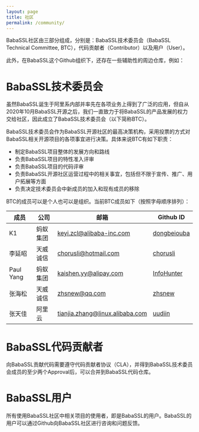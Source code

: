```yaml
---
layout: page
title: 社区
permalink: /community/
---
```


BabaSSL社区由三部分组成，分别是：BabaSSL技术委员会（BabaSSL Technical Committee, BTC），代码贡献者（Contributor）以及用户（User）。

此外，在BabaSSL这个Github组织下，还存在一些辅助性的周边仓库，例如：

# BabaSSL技术委员会

虽然BabaSSL诞生于阿里系内部并率先在各项业务上得到了广泛的应用，但自从2020年10月BabaSSL开源之后，我们一直致力于将BabaSSL的产品发展的权力交给社区，因此成立了BabaSSL技术委员会（以下简称BTC）。

BabaSSL技术委员会作为BabaSSL开源社区的最高决策机构，采用投票的方式对BabaSSL相关开源项目的各项事宜进行决策。具体来说BTC有如下职责：

* 制定BabaSSL项目整体的发展方向和路线
* 负责BabaSSL项目的特性准入评审
* 负责BabaSSL项目的代码评审
* 负责BabaSSL开源社区运营过程中的相关事宜，包括但不限于宣传、推广、用户拓展等方面
* 负责决定技术委员会中新成员的加入和现有成员的移除

BTC的成员可以是个人也可以是组织。当前BTC成员如下（按照字母顺序排列）：

| 成员 | 公司 | 邮箱 | Github ID |
| --- | ---- | ---- | -------- |
| K1 | 蚂蚁集团 | keyi.zcl@alibaba-inc.com | [dongbeiouba](https://github.com/dongbeiouba) |
| 李延昭 | 天威诚信 | chorusli@hotmail.com | [chorusli](https://github.com/chorusli) |
| Paul Yang | 蚂蚁集团 | kaishen.yy@alipay.com | [InfoHunter](https://github.com/InfoHunter) |
| 张海松 | 天威诚信 | zhsnew@qq.com | [zhsnew](https://github.com/zhsnew) |
| 张天佳 | 阿里云 | tianjia.zhang@linux.alibaba.com | [uudiin](https://github.com/uudiin) |

# BabaSSL代码贡献者

向BabaSSL贡献代码需要遵守代码贡献者协议（CLA），并得到BabaSSL技术委员会成员的至少两个Approval后，可以合并到BabaSSL代码仓库。

# BabaSSL用户

所有使用BabaSSL社区中相关项目的使用者，即是BabaSSL的用户。BabaSSL的用户可以通过Github向BabaSSL社区进行咨询和问题反馈。
